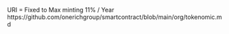 <p>
URI = Fixed to Max minting 11% / Year<br>
https://github.com/onerichgroup/smartcontract/blob/main/org/tokenomic.md
</p>
